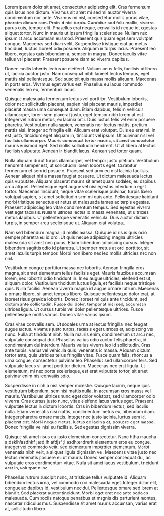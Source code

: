 Lorem ipsum dolor sit amet, consectetur adipiscing elit. Cras fermentum quis lacus non dictum. Vivamus sit amet mi sed mi auctor viverra condimentum non ante. Vivamus mi nisl, consectetur mollis purus vitae, pharetra dictum sem. Proin id nisi turpis. Curabitur sed felis mollis, viverra purus quis, tempor elit. Phasellus erat neque, convallis id neque id, egestas aliquet tortor. Nunc in mauris ut ipsum fringilla scelerisque. Nullam nec ipsum at arcu accumsan euismod. Praesent quis quam eget sem volutpat congue. Maecenas sed diam velit. Suspendisse tristique erat ac metus tincidunt, luctus laoreet odio posuere. Aliquam in turpis lacus. Praesent leo libero, egestas quis bibendum a, semper in magna. Donec iaculis vitae tellus vel placerat. Praesent posuere diam ac viverra dapibus.

Donec mollis lobortis lectus ac eleifend. Nullam lacus felis, facilisis at libero ut, lacinia auctor justo. Nam consequat nibh laoreet lectus tempus, eget mattis nisl pellentesque. Sed suscipit quis massa mollis aliquam. Maecenas in porta eros. Vivamus eget varius est. Phasellus eu lacus commodo, venenatis leo eu, fermentum lacus.

Quisque malesuada fermentum lectus vel porttitor. Vestibulum lobortis, dolor nec sollicitudin placerat, sapien nisl placerat mauris, imperdiet placerat massa urna consequat diam. Etiam dapibus, felis in vehicula ullamcorper, lorem sem placerat justo, eget tempor nibh lorem at est. Integer vel rutrum metus, eu lacinia orci. Duis luctus felis vel enim posuere pharetra. Vestibulum nulla sapien, venenatis non lectus mattis, pretium mattis nisi. Integer ac fringilla elit. Aliquam erat volutpat. Duis eu erat mi. In est justo, tincidunt eget aliquam in, tincidunt vel ipsum. Ut pulvinar nisl vel facilisis ullamcorper. Mauris consequat tortor mauris, sit amet consectetur mauris euismod eget. Sed mollis sollicitudin hendrerit. Ut at libero at lectus facilisis vulputate. Aenean in blandit lacus. Aenean sed tortor quam.

Nulla aliquam dui ut turpis ullamcorper, vel tempor justo pretium. Vestibulum hendrerit semper est, ut sollicitudin lorem lobortis eget. Curabitur fermentum et sem id posuere. Praesent sed arcu eu nisl lacinia facilisis. Aenean aliquet nisi a massa feugiat posuere. Ut dictum malesuada lectus quis vulputate. Aliquam placerat mauris sit amet quam sodales, eu dapibus arcu aliquet. Pellentesque eget augue vel nisi egestas interdum a eget tortor. Maecenas tincidunt, neque vitae scelerisque pulvinar, turpis libero volutpat sapien, sit amet sollicitudin sem mi quis ante. Pellentesque habitant morbi tristique senectus et netus et malesuada fames ac turpis egestas. Praesent adipiscing leo vitae condimentum tempus. Sed egestas viverra velit eget facilisis. Nullam ultrices lectus id massa venenatis, ut ultricies metus dapibus. Ut pellentesque venenatis vehicula. Duis auctor dictum turpis, in semper arcu scelerisque ut. Aliquam erat volutpat.

Nam sed bibendum magna, id mollis massa. Quisque id risus quis odio semper pharetra eu id orci. Ut quis neque adipiscing magna ultricies malesuada sit amet nec purus. Etiam bibendum adipiscing cursus. Integer bibendum sagittis odio id pharetra. Ut semper metus at orci porttitor, sit amet iaculis turpis tempor. Morbi non libero nec leo mollis ultricies nec non nisl.

Vestibulum congue porttitor massa nec lobortis. Aenean fringilla eros magna, sit amet elementum tellus facilisis eget. Mauris faucibus accumsan lorem, nec lobortis odio tincidunt in. In eu augue ultricies, eleifend est ut, aliquam dolor. Vestibulum tincidunt luctus ligula, et facilisis neque tristique quis. Nulla facilisi. Aenean viverra magna id augue ornare rutrum. Maecenas a ornare libero, sit amet tempus libero. Quisque pellentesque dolor erat, at laoreet risus gravida lobortis. Donec laoreet mi quis ante tincidunt, sed dictum ante sollicitudin. Fusce dui dolor, tempor at nisi sed, accumsan ultrices ligula. Ut cursus turpis vel dolor pellentesque ultrices. Fusce pellentesque mollis varius. Donec vitae varius ipsum.

Cras vitae convallis sem. Ut sodales urna at lectus fringilla, nec feugiat augue luctus. Vivamus justo turpis, facilisis eget ultrices et, adipiscing vel nunc. Nulla at tincidunt nibh. Nulla mauris enim, condimentum ut arcu nec, vulputate consequat dui. Phasellus varius odio auctor felis pharetra, id condimentum dui interdum. Mauris varius viverra leo id sollicitudin. Cras ante turpis, varius vel vehicula quis, venenatis id massa. Aliquam dictum tortor ante, quis ultricies tellus fringilla vitae. Fusce quam felis, rhoncus a urna congue, consectetur pulvinar leo. Phasellus sed ullamcorper felis. Sed vulputate lacus sit amet porttitor dictum. Maecenas nec erat ligula. Ut elementum, mi nec porta scelerisque, est erat vulputate tortor, sit amet pulvinar enim nisi convallis odio.

Suspendisse in nibh a nisl semper molestie. Quisque lacinia, neque quis vestibulum bibendum, sem nisi mattis nulla, in accumsan eros massa vel mauris. Vestibulum ultrices nunc eget dolor volutpat, sed ullamcorper odio viverra. Cras cursus justo nunc, vitae eleifend lacus varius eget. Praesent vulputate lectus in dictum lobortis. Cras in bibendum lectus, sed iaculis nulla. Etiam venenatis nisi mattis, condimentum metus eu, bibendum diam. Integer pharetra ornare mattis. Integer nec justo lacinia, luctus sem id, placerat est. Morbi neque metus, luctus ac lacinia at, posuere eget massa. Donec fringilla vel nisl eu facilisis. Sed egestas dignissim viverra.

Quisque sit amet risus eu justo elementum consectetur. Nunc htha maucha a;dsklhfasdhkf ;asd;lh afdjsf ;l asdh;endrerit elementum eros eu congue. Integer vel commodo velit. Sed elementum imperdiet elementum. Morbi venenatis nibh velit, a aliquet ligula dignissim vel. Maecenas vitae justo nec lectus venenatis posuere eu ut mauris. Donec semper consequat dui, ac vulputate eros condimentum vitae. Nulla sit amet lacus vestibulum, tincidunt erat in, volutpat nunc.

Phasellus rutrum suscipit nunc, at tristique tellus vulputate id. Aliquam bibendum lectus urna, vel commodo orci malesuada eget. Integer dolor elit, congue ac dapibus id, vestibulum nec dui. Pellentesque ornare sed lorem at blandit. Sed placerat auctor tincidunt. Morbi eget erat nec ante sodales malesuada. Cum sociis natoque penatibus et magnis dis parturient montes, nascetur ridiculus mus. Suspendisse sit amet mauris accumsan, varius erat at, sollicitudin libero.
